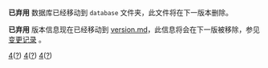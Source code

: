 **已弃用** 数据库已经移动到 `database` 文件夹，此文件将在下一版本删除。

**已弃用** 版本信息现在已经移动到 [version.md](version)，此信息将会在下一版被移除，参见[变更记录](wiki-version-info#变更记录) 。   

<a href="wiki-version-number">4</a>([?](wiki-version-info))
[4](# "wiki-version-number")([?](wiki-version-info))
[4](# "wiki-version")([?](wiki-version-info))